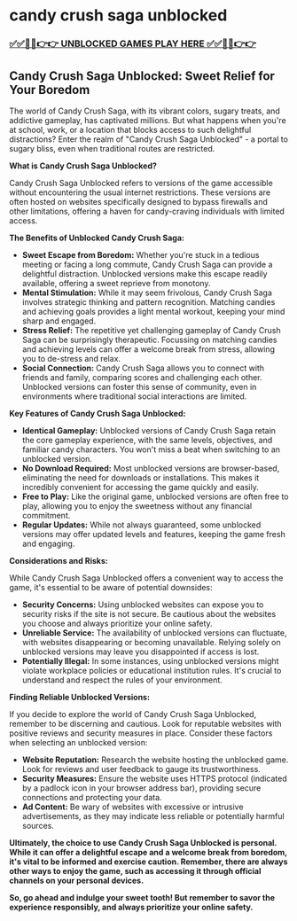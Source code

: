 # candy crush saga unblocked

### [✅✅🔴🔴👉👉 UNBLOCKED GAMES PLAY HERE ✅✅🔴🔴👉👉](https://topstoryindia.com)

## Candy Crush Saga Unblocked: Sweet Relief for Your Boredom

The world of Candy Crush Saga, with its vibrant colors, sugary treats, and addictive gameplay, has captivated millions. But what happens when you're at school, work, or a location that blocks access to such delightful distractions? Enter the realm of "Candy Crush Saga Unblocked" - a portal to sugary bliss, even when traditional routes are restricted. 

**What is Candy Crush Saga Unblocked?**

Candy Crush Saga Unblocked refers to versions of the game accessible without encountering the usual internet restrictions. These versions are often hosted on websites specifically designed to bypass firewalls and other limitations, offering a haven for candy-craving individuals with limited access.

**The Benefits of Unblocked Candy Crush Saga:**

* **Sweet Escape from Boredom:** Whether you're stuck in a tedious meeting or facing a long commute, Candy Crush Saga can provide a delightful distraction. Unblocked versions make this escape readily available, offering a sweet reprieve from monotony.
* **Mental Stimulation:** While it may seem frivolous, Candy Crush Saga involves strategic thinking and pattern recognition. Matching candies and achieving goals provides a light mental workout, keeping your mind sharp and engaged.
* **Stress Relief:** The repetitive yet challenging gameplay of Candy Crush Saga can be surprisingly therapeutic. Focussing on matching candies and achieving levels can offer a welcome break from stress, allowing you to de-stress and relax.
* **Social Connection:** Candy Crush Saga allows you to connect with friends and family, comparing scores and challenging each other. Unblocked versions can foster this sense of community, even in environments where traditional social interactions are limited.

**Key Features of Candy Crush Saga Unblocked:**

* **Identical Gameplay:** Unblocked versions of Candy Crush Saga retain the core gameplay experience, with the same levels, objectives, and familiar candy characters. You won't miss a beat when switching to an unblocked version.
* **No Download Required:** Most unblocked versions are browser-based, eliminating the need for downloads or installations. This makes it incredibly convenient for accessing the game quickly and easily.
* **Free to Play:**  Like the original game, unblocked versions are often free to play, allowing you to enjoy the sweetness without any financial commitment.
* **Regular Updates:**  While not always guaranteed, some unblocked versions may offer updated levels and features, keeping the game fresh and engaging.

**Considerations and Risks:**

While Candy Crush Saga Unblocked offers a convenient way to access the game, it's essential to be aware of potential downsides:

* **Security Concerns:** Using unblocked websites can expose you to security risks if the site is not secure. Be cautious about the websites you choose and always prioritize your online safety.
* **Unreliable Service:** The availability of unblocked versions can fluctuate, with websites disappearing or becoming unavailable. Relying solely on unblocked versions may leave you disappointed if access is lost.
* **Potentially Illegal:** In some instances, using unblocked versions might violate workplace policies or educational institution rules. It's crucial to understand and respect the rules of your environment.

**Finding Reliable Unblocked Versions:**

If you decide to explore the world of Candy Crush Saga Unblocked, remember to be discerning and cautious. Look for reputable websites with positive reviews and security measures in place. Consider these factors when selecting an unblocked version:

* **Website Reputation:** Research the website hosting the unblocked game. Look for reviews and user feedback to gauge its trustworthiness.
* **Security Measures:** Ensure the website uses HTTPS protocol (indicated by a padlock icon in your browser address bar), providing secure connections and protecting your data.
* **Ad Content:** Be wary of websites with excessive or intrusive advertisements, as they may indicate less reliable or potentially harmful sources.

**Ultimately, the choice to use Candy Crush Saga Unblocked is personal. While it can offer a delightful escape and a welcome break from boredom, it's vital to be informed and exercise caution. Remember, there are always other ways to enjoy the game, such as accessing it through official channels on your personal devices.**

**So, go ahead and indulge your sweet tooth! But remember to savor the experience responsibly, and always prioritize your online safety.**